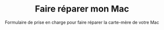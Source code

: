 ---
title: "Faire réparer mon Mac"
subtitle: "Formulaire de prise en charge pour faire réparer la carte-mère de votre Mac"
layout: 'layouts/reparation.njk'
permalink: "prise-en-charge/"
jsfile: ["../js/reparation-form.js", "../js/navbarmanagement.js" ]
---
